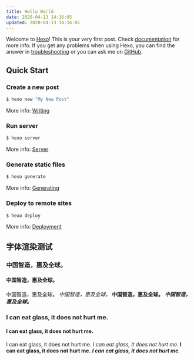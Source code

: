```yaml
---
title: Hello World
date: 2020-04-13 14:16:05
updated: 2020-04-13 14:16:05
---
```

Welcome to [Hexo](https://hexo.io/)! This is your very first post. Check [documentation](https://hexo.io/docs/) for more info. If you get any problems when using Hexo, you can find the answer in [troubleshooting](https://hexo.io/docs/troubleshooting.html) or you can ask me on [GitHub](https://github.com/hexojs/hexo/issues).
<!-- more -->

## Quick Start

### Create a new post

``` bash
$ hexo new "My New Post"
```

More info: [Writing](https://hexo.io/docs/writing.html)

### Run server

``` bash
$ hexo server
```

More info: [Server](https://hexo.io/docs/server.html)

### Generate static files

``` bash
$ hexo generate
```

More info: [Generating](https://hexo.io/docs/generating.html)

### Deploy to remote sites

``` bash
$ hexo deploy
```

More info: [Deployment](https://hexo.io/docs/one-command-deployment.html)

## 字体渲染测试

### 中国智造，惠及全球。
#### 中国智造，惠及全球。
中国智造，惠及全球。
*中国智造，惠及全球。*
**中国智造，惠及全球。**
***中国智造，惠及全球。***

### I can eat glass, it does not hurt me.
#### I can eat glass, it does not hurt me.
I can eat glass, it does not hurt me.
*I can eat glass, it does not hurt me.*
**I can eat glass, it does not hurt me.**
***I can eat glass, it does not hurt me.***
